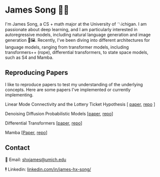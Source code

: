 # James Song 🚀🤖

I'm James Song, a CS + math major at the University of 〽️ichigan. I am passionate about deep learning, and I am particularly interested in autoregressive models, including natural language generation and image generation 📝🖼️. Recently, I've been diving into different architectures for language models, ranging from transformer models, including transformers++ (rope), differential transformers, to state space models, such as S4 and Mamba. 

## Reproducing Papers
I like to reproduce papers to test my understanding of the underlying concepts. Here are some papers I've implemented or currently implementing. 

Linear Mode Connectivity and the Lottery Ticket Hypothesis [ [paper](https://arxiv.org/abs/1912.05671), [repo](https://github.com/james-hx-song/lmc-transformers) ]

Denoising Diffusion Probabilistic Models [[paper](https://arxiv.org/pdf/2006.11239), [repo](https://github.com/james-hx-song/DDPM)]

Differential Transformers [[paper](https://arxiv.org/pdf/2410.05258), [repo](https://github.com/james-hx-song/DiffXformer)]

Mamba [[Paper](https://arxiv.org/abs/2312.00752), [repo](https://github.com/james-hx-song/minMamba)]

## Contact
📧 Email: shxjames@umich.edu

🕴️ Linkedin: [linkedin.com/in/james-hx-song/](https://www.linkedin.com/in/james-hx-song/)

